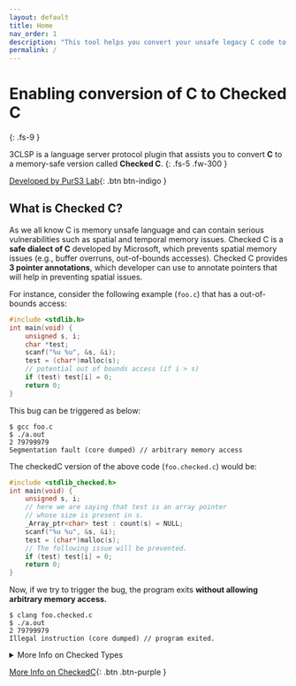 ```yaml
---
layout: default
title: Home
nav_order: 1
description: "This tool helps you convert your unsafe legacy C code to a more memory safe C code"
permalink: /
---
```


# Enabling conversion of C to Checked C
{: .fs-9 }

3CLSP is a language server protocol plugin that assists you to convert **C** to a memory-safe version called **Checked C**.
{: .fs-5 .fw-300 }

[Developed by PurS3 Lab](https://purs3lab.github.io/){: .btn btn-indigo }

## What is Checked C?
As we all know C is memory unsafe language and can contain serious vulnerabilities such as spatial and temporal memory issues. Checked C is a **safe dialect of C** developed by Microsoft, which prevents spatial memory issues (e.g., buffer overruns, out-of-bounds accesses). Checked C provides **3 pointer annotations**, which developer can use to annotate pointers that will help in preventing spatial issues.

For instance, consider the following example (`foo.c`) that has a out-of-bounds access:
```c
#include <stdlib.h>
int main(void) {
    unsigned s, i;
    char *test;
    scanf("%u %u", &s, &i);
    test = (char*)malloc(s);
    // potential out of bounds access (if i > s)
    if (test) test[i] = 0;
    return 0;
}

```

This bug can be triggered as below:

```
$ gcc foo.c
$ ./a.out 
2 79799979
Segmentation fault (core dumped) // arbitrary memory access
```

The checkedC version of the above code (`foo.checked.c`) would be:
```c
#include <stdlib_checked.h>
int main(void) {
    unsigned s, i;
    // here we are saying that test is an array pointer
    // whose size is present in s.
    _Array_ptr<char> test : count(s) = NULL;
    scanf("%u %u", &s, &i);
    test = (char*)malloc(s);
    // The following issue will be prevented.
    if (test) test[i] = 0;
    return 0;
}

```

Now, if we try to trigger the bug, the program exits **without allowing arbitrary memory access.**

```
$ clang foo.checked.c
$ ./a.out 
2 79799979
Illegal instruction (core dumped) // program exited.
```
<details>
    <summary>More Info on Checked Types</summary>
    There are 3 additional pointer types supported by Checked C.
    <ul>
  <li> _Ptr Type (`_Ptr<int>`) : Regular pointer, i.e., pointer to a single element of the corresponding type.</li>
  <li> _Array_ptr Type (`_Array_ptr<int>`) : The checked version of array pointer, which indicates that the pointer is pointing to an array of elements of corresponding type. This type also includes **count** annotation which says the expression that defines the size (i.e., number of elements) of the corresponding array.</li>
  <li>_Nt_array_ptr Type (`_Nt_array_ptr<char>`) : the checked version of null-terminated array pointer. These are similar to array pointers but include a null character at the end.</li>
</ul>   
</details>


[More Info on CheckedC](https://github.com/secure-sw-dev/checkedc/wiki){: .btn .btn-purple }
